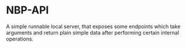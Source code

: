 # NBP-API
A simple runnable local server, that exposes some endpoints which take arguments and return plain simple data after performing certain internal operations.
